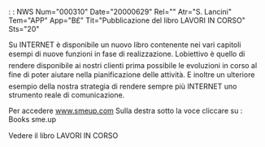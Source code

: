  :  : NWS Num="000310" Date="20000629" Rel="" Atr="S. Lancini" Tem="APP" App="B£" Tit="Pubblicazione del libro LAVORI IN CORSO" Sts="20"

Su INTERNET è disponibile un nuovo libro contenente nei vari capitoli esempi di nuove funzioni in fase di realizzazione.
Lobiettivo è quello di rendere disponibile ai nostri clienti prima possibile le evoluzioni in corso al fine di poter aiutare nella pianificazione delle attività.
E inoltre un ulteriore esempio della nostra strategia di rendere sempre più INTERNET uno strumento
reale di comunicazione.

Per accedere
www.smeup.com
Sulla destra sotto la voce cliccare su : 
Books sme.up

Vedere il libro
LAVORI IN CORSO



